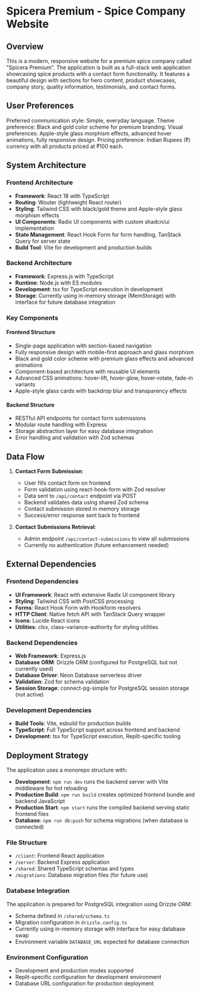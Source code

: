 # Spicera Premium - Spice Company Website

## Overview

This is a modern, responsive website for a premium spice company called "Spicera Premium". The application is built as a full-stack web application showcasing spice products with a contact form functionality. It features a beautiful design with sections for hero content, product showcases, company story, quality information, testimonials, and contact forms.

## User Preferences

Preferred communication style: Simple, everyday language.
Theme preference: Black and gold color scheme for premium branding.
Visual preferences: Apple-style glass morphism effects, advanced hover animations, fully responsive design.
Pricing preference: Indian Rupees (₹) currency with all products priced at ₹100 each.

## System Architecture

### Frontend Architecture
- **Framework**: React 18 with TypeScript
- **Routing**: Wouter (lightweight React router)
- **Styling**: Tailwind CSS with black/gold theme and Apple-style glass morphism effects
- **UI Components**: Radix UI components with custom shadcn/ui implementation
- **State Management**: React Hook Form for form handling, TanStack Query for server state
- **Build Tool**: Vite for development and production builds

### Backend Architecture
- **Framework**: Express.js with TypeScript
- **Runtime**: Node.js with ES modules
- **Development**: tsx for TypeScript execution in development
- **Storage**: Currently using in-memory storage (MemStorage) with interface for future database integration

### Key Components

#### Frontend Structure
- Single-page application with section-based navigation
- Fully responsive design with mobile-first approach and glass morphism
- Black and gold color scheme with premium glass effects and advanced animations
- Component-based architecture with reusable UI elements
- Advanced CSS animations: hover-lift, hover-glow, hover-rotate, fade-in variants
- Apple-style glass cards with backdrop blur and transparency effects

#### Backend Structure
- RESTful API endpoints for contact form submissions
- Modular route handling with Express
- Storage abstraction layer for easy database integration
- Error handling and validation with Zod schemas

## Data Flow

1. **Contact Form Submission**:
   - User fills contact form on frontend
   - Form validation using react-hook-form with Zod resolver
   - Data sent to `/api/contact` endpoint via POST
   - Backend validates data using shared Zod schema
   - Contact submission stored in memory storage
   - Success/error response sent back to frontend

2. **Contact Submissions Retrieval**:
   - Admin endpoint `/api/contact-submissions` to view all submissions
   - Currently no authentication (future enhancement needed)

## External Dependencies

### Frontend Dependencies
- **UI Framework**: React with extensive Radix UI component library
- **Styling**: Tailwind CSS with PostCSS processing
- **Forms**: React Hook Form with Hookform resolvers
- **HTTP Client**: Native fetch API with TanStack Query wrapper
- **Icons**: Lucide React icons
- **Utilities**: clsx, class-variance-authority for styling utilities

### Backend Dependencies
- **Web Framework**: Express.js
- **Database ORM**: Drizzle ORM (configured for PostgreSQL but not currently used)
- **Database Driver**: Neon Database serverless driver
- **Validation**: Zod for schema validation
- **Session Storage**: connect-pg-simple for PostgreSQL session storage (not active)

### Development Dependencies
- **Build Tools**: Vite, esbuild for production builds
- **TypeScript**: Full TypeScript support across frontend and backend
- **Development**: tsx for TypeScript execution, Replit-specific tooling

## Deployment Strategy

The application uses a monorepo structure with:

- **Development**: `npm run dev` runs the backend server with Vite middleware for hot reloading
- **Production Build**: `npm run build` creates optimized frontend bundle and backend JavaScript
- **Production Start**: `npm start` runs the compiled backend serving static frontend files
- **Database**: `npm run db:push` for schema migrations (when database is connected)

### File Structure
- `/client`: Frontend React application
- `/server`: Backend Express application
- `/shared`: Shared TypeScript schemas and types
- `/migrations`: Database migration files (for future use)

### Database Integration
The application is prepared for PostgreSQL integration using Drizzle ORM:
- Schema defined in `/shared/schema.ts`
- Migration configuration in `drizzle.config.ts`
- Currently using in-memory storage with interface for easy database swap
- Environment variable `DATABASE_URL` expected for database connection

### Environment Configuration
- Development and production modes supported
- Replit-specific configuration for development environment
- Database URL configuration for production deployment